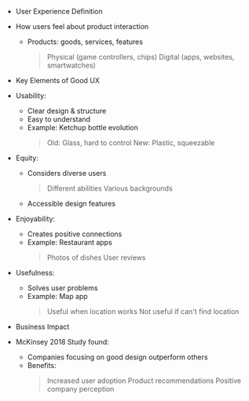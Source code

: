 - User Experience Definition
 - How users feel about product interaction
   * Products: goods, services, features
     > Physical (game controllers, chips)
     > Digital (apps, websites, smartwatches)

- Key Elements of Good UX
 - Usability:
   * Clear design & structure
   * Easy to understand
   * Example: Ketchup bottle evolution
     > Old: Glass, hard to control
     > New: Plastic, squeezable
 - Equity:
   * Considers diverse users
     > Different abilities
     > Various backgrounds
   * Accessible design features
 - Enjoyability:
   * Creates positive connections
   * Example: Restaurant apps
     > Photos of dishes
     > User reviews
 - Usefulness:
   * Solves user problems
   * Example: Map app
     > Useful when location works
     > Not useful if can't find location

- Business Impact
 - McKinsey 2018 Study found:
   * Companies focusing on good design outperform others
   * Benefits:
     > Increased user adoption
     > Product recommendations
     > Positive company perception